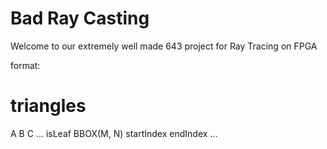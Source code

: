 # Bad Ray Casting
Welcome to our extremely well made 643 project for Ray Tracing on FPGA

format:


# triangles
<triangle number> A B C
...
isLeaf BBOX(M, N) startIndex endIndex
...
